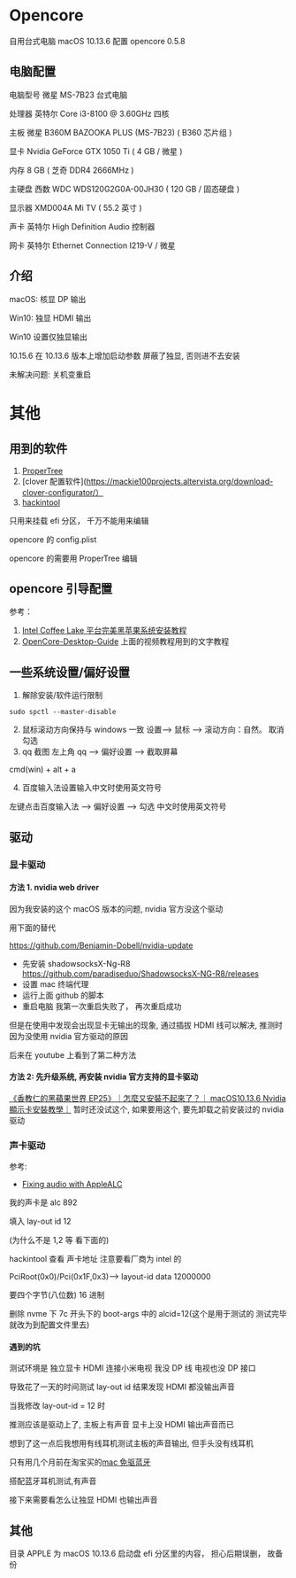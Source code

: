 # Opencore

自用台式电脑 macOS 10.13.6 配置
opencore 0.5.8

## 电脑配置

电脑型号 微星 MS-7B23 台式电脑

处理器 英特尔 Core i3-8100 @ 3.60GHz 四核

主板 微星 B360M BAZOOKA PLUS (MS-7B23) ( B360 芯片组 )

显卡 Nvidia GeForce GTX 1050 Ti ( 4 GB / 微星 )

内存 8 GB ( 芝奇 DDR4 2666MHz )

主硬盘 西数 WDC WDS120G2G0A-00JH30 ( 120 GB / 固态硬盘 )

显示器 XMD004A Mi TV ( 55.2 英寸 )

声卡 英特尔 High Definition Audio 控制器

网卡 英特尔 Ethernet Connection I219-V / 微星

## 介绍

macOS: 核显 DP 输出

Win10: 独显 HDMI 输出

Win10 设置仅独显输出

10.15.6 在 10.13.6 版本上增加启动参数 屏蔽了独显, 否则进不去安装

未解决问题: 关机变重启

# 其他

## 用到的软件

1. [ProperTree](https://github.com/corpnewt/ProperTree)
2. [clover 配置软件](https://mackie100projects.altervista.org/download-clover-configurator/）
3. [hackintool](https://github.com/headkaze/Hackintool/releases)

只用来挂载 efi 分区， 千万不能用来编辑

opencore 的 config.plist

opencore 的需要用 ProperTree 编辑

## opencore 引导配置

参考：

1. [Intel Coffee Lake 平台完美黑苹果系统安装教程](https://www.bilibili.com/video/BV1hA411t7dr)
2. [OpenCore-Desktop-Guide](https://dortania.github.io/OpenCore-Desktop-Guide/)
   上面的视频教程用到的文字教程

## 一些系统设置/偏好设置

1. 解除安装/软件运行限制

```shell script
sudo spctl --master-disable
```

2. 鼠标滚动方向保持与 windows 一致
   设置--> 鼠标 --> 滚动方向：自然。 取消勾选
3. qq 截图
   左上角 qq --> 偏好设置 --> 截取屏幕

cmd(win) + alt + a

4. 百度输入法设置输入中文时使用英文符号

左键点击百度输入法 --> 偏好设置 --> 勾选 中文时使用英文符号

## 驱动

### 显卡驱动

#### 方法 1. nvidia web driver

因为我安装的这个 macOS 版本的问题, nvidia 官方没这个驱动

用下面的替代

https://github.com/Benjamin-Dobell/nvidia-update

- 先安装 shadowsocksX-Ng-R8
  https://github.com/paradiseduo/ShadowsocksX-NG-R8/releases
- 设置 mac 终端代理
- 运行上面 github 的脚本
- 重启电脑
  我第一次重启失败了， 再次重启成功

但是在使用中发现会出现显卡无输出的现象, 通过插拔 HDMI 线可以解决, 推测时因为没使用 nvidia 官方驱动的原因

后来在 youtube 上看到了第二种方法

#### 方法 2: 先升级系统, 再安装 nvidia 官方支持的显卡驱动

[《香教仁的黑蘋果世界 EP25》｜怎麼又安裝不起來了？｜ macOS10.13.6 Nvidia 顯示卡安裝教學｜](https://www.youtube.com/watch?v=XV0YqZUP65U)
暂时还没试这个, 如果要用这个, 要先卸载之前安装过的 nvidia 驱动

### 声卡驱动

参考:

- [Fixing audio with AppleALC](https://dortania.github.io/OpenCore-Post-Install/universal/audio.html#finding-your-layout-id)

我的声卡是 alc 892

填入 lay-out id 12

(为什么不是 1,2 等 看下面的)

hackintool 查看 声卡地址 注意要看厂商为 intel 的

PciRoot(0x0)/Pci(0x1F,0x3)--> layout-id data 12000000

要四个字节(八位数) 16 进制

删除 nvme 下 7c 开头下的 boot-args 中的 alcid=12(这个是用于测试的 测试完毕就改为到配置文件里去)

#### 遇到的坑

测试环境是 独立显卡 HDMI 连接小米电视 我没 DP 线 电视也没 DP 接口

导致花了一天的时间测试 lay-out id 结果发现 HDMI 都没输出声音

当我修改 lay-out-id = 12 时

推测应该是驱动上了, 主板上有声音 显卡上没 HDMI 输出声音而已

想到了这一点后我想用有线耳机测试主板的声音输出, 但手头没有线耳机

只有用几个月前在淘宝买的[mac 免驱蓝牙](https://item.taobao.com/item.htm?spm=a1z09.2.0.0.3ba42e8dwlfgaA&id=595573828080&_u=r1nlumvm9c0b)

搭配蓝牙耳机测试,有声音

接下来需要看怎么让独显 HDMI 也输出声音

## 其他

目录 APPLE 为 macOS 10.13.6 启动盘 efi 分区里的内容， 担心后期误删， 故备份

